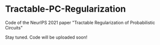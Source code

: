 # Tractable-PC-Regularization
Code of the NeurIPS 2021 paper "Tractable Regularization of Probabilistic Circuits"

Stay tuned. Code will be uploaded soon!
